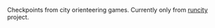 Checkpoints from city orienteering games.
Currently only from [runcity](https://www.runcity.org) project.
